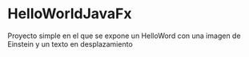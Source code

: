 # HelloWorldJavaFx
Proyecto simple en el que se expone un HelloWord con una imagen de Einstein y un texto en desplazamiento
